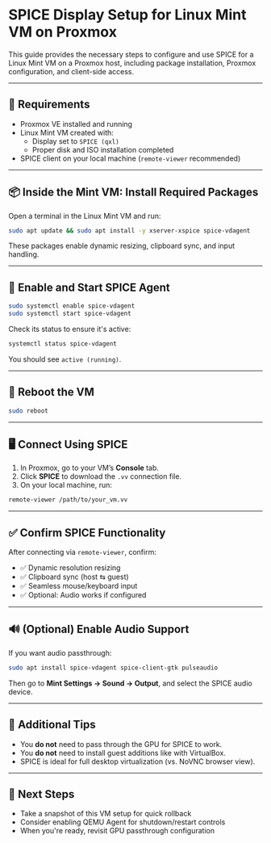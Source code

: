 # SPICE Display Setup for Linux Mint VM on Proxmox

This guide provides the necessary steps to configure and use SPICE for a Linux Mint VM on a Proxmox host, including package installation, Proxmox configuration, and client-side access.

---

## 🧰 Requirements

- Proxmox VE installed and running
- Linux Mint VM created with:
  - Display set to `SPICE (qxl)`
  - Proper disk and ISO installation completed
- SPICE client on your local machine (`remote-viewer` recommended)

---

## 📦 Inside the Mint VM: Install Required Packages

Open a terminal in the Linux Mint VM and run:

```bash
sudo apt update && sudo apt install -y xserver-xspice spice-vdagent
```

These packages enable dynamic resizing, clipboard sync, and input handling.

---

## 🚀 Enable and Start SPICE Agent

```bash
sudo systemctl enable spice-vdagent
sudo systemctl start spice-vdagent
```

Check its status to ensure it's active:

```bash
systemctl status spice-vdagent
```

You should see `active (running)`.

---

## 🔁 Reboot the VM

```bash
sudo reboot
```

---

## 🖥️ Connect Using SPICE

1. In Proxmox, go to your VM’s **Console** tab.
2. Click **SPICE** to download the `.vv` connection file.
3. On your local machine, run:

```bash
remote-viewer /path/to/your_vm.vv
```

---

## ✅ Confirm SPICE Functionality

After connecting via `remote-viewer`, confirm:

- ✅ Dynamic resolution resizing
- ✅ Clipboard sync (host ⇆ guest)
- ✅ Seamless mouse/keyboard input
- ✅ Optional: Audio works if configured

---

## 🔊 (Optional) Enable Audio Support

If you want audio passthrough:

```bash
sudo apt install spice-vdagent spice-client-gtk pulseaudio
```

Then go to **Mint Settings → Sound → Output**, and select the SPICE audio device.

---

## 🧪 Additional Tips

- You **do not** need to pass through the GPU for SPICE to work.
- You **do not** need to install guest additions like with VirtualBox.
- SPICE is ideal for full desktop virtualization (vs. NoVNC browser view).

---

## 🧹 Next Steps

- Take a snapshot of this VM setup for quick rollback
- Consider enabling QEMU Agent for shutdown/restart controls
- When you're ready, revisit GPU passthrough configuration


